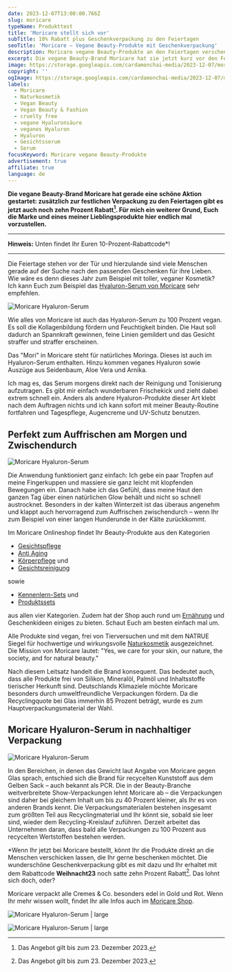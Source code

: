 ```yaml
---
date: 2023-12-07T13:00:00.766Z
slug: moricare
typeName: Produkttest
title: 'Moricare stellt sich vor'
subTitle: 10% Rabatt plus Geschenkverpackung zu den Feiertagen
seoTitle: 'Moricare – Vegane Beauty-Produkte mit Geschenkverpackung'
description: Moricare vegane Beauty-Produkte an den Feiertagen verschenken? Holt Euch hier satte 10 Prozent Rabatt plus Geschenkverpackung!
excerpt: Die vegane Beauty-Brand Moricare hat sie jetzt kurz vor den Feiertagen eine schöne Rabattaktion für Euch ausgedacht – zusätzlich zur festlichen Verpackung in Rot und Gold erhaltet Ihr zehn Prozent Rabatt. In diesem Artikel stelle ich Euch eines meiner Lieblings-Produkte vor.
image: https://storage.googleapis.com/cardamonchai-media/2023-12-07/moricare-hyaruron-serum-jpg-imagine-585858_7c413e_1024_768/640.webp
copyright: ''
ogImage: https://storage.googleapis.com/cardamonchai-media/2023-12-07/moricare-hyaruron-serum-og-jpg-imagine-484848_7c4e4b_1200_628/640.webp
labels:
  - Moricare
  - Naturkosmetik
  - Vegan Beauty
  - Vegan Beauty & Fashion
  - cruelty free
  - vegane Hyaluronsäure
  - veganes Hyaluron
  - Hyaluron
  - Gesichtsserum
  - Serum
focusKeyword: Moricare vegane Beauty-Produkte
advertisement: true
affiliate: true
language: de
---
```


**Die vegane Beauty-Brand Moricare hat gerade eine schöne Aktion gestartet: zusätzlich zur festlichen Verpackung zu den Feiertagen gibt es jetzt auch noch zehn Prozent Rabatt[^1]. Für mich ein weiterer Grund, Euch die Marke und eines meiner Lieblingsprodukte hier endlich mal vorzustellen.**

---

**Hinweis:** Unten findet Ihr Euren 10-Prozent-Rabattcode\*!

---

Die Feiertage stehen vor der Tür und hierzulande sind viele Menschen gerade auf der Suche nach den passenden Geschenken für ihre Lieben. Wie wäre es denn dieses Jahr zum Beispiel mit toller, veganer Kosmetik? Ich kann Euch zum Beispiel das [Hyaluron-Serum von Moricare](https://tidd.ly/3uNR7BQ) sehr empfehlen.

![Moricare Hyaluron-Serum](https://storage.googleapis.com/cardamonchai-media/2023-12-07/moricare-anne-reis-soundsvegan-com-8-jpg-imagine-3878d8_5e799a_2048_1536/640.webp 'Moricare Hyaluron-Serum')

Wie alles von Moricare ist auch das Hyaluron-Serum zu 100 Prozent vegan. Es soll die Kollagenbildung fördern und Feuchtigkeit binden. Die Haut soll dadurch an Spannkraft gewinnen, feine Linien gemildert und das Gesicht straffer und straffer erscheinen.

Das "Mori" in Moricare steht für natürliches Moringa. Dieses ist auch im Hyaluron-Serum enthalten. Hinzu kommen veganes Hyaluron sowie Auszüge aus Seidenbaum, Aloe Vera und Arnika.

Ich mag es, das Serum morgens direkt nach der Reinigung und Tonisierung aufzutragen. Es gibt mir einfach wunderbaren Frischekick und zieht dabei extrem schnell ein. Anders als andere Hyaluron-Produkte dieser Art klebt nach dem Auftragen nichts und ich kann sofort mit meiner Beauty-Routine fortfahren und Tagespflege, Augencreme und UV-Schutz benutzen.

## Perfekt zum Auffrischen am Morgen und Zwischendurch

![Moricare Hyaluron-Serum](https://storage.googleapis.com/cardamonchai-media/2023-12-07/moricare-anne-reis-soundsvegan-com-7-jpg-imagine-a8a8a8_6f6e72_2048_1536/640.webp 'Moricare Hyaluron-Serum')

Die Anwendung funktioniert ganz einfach: Ich gebe ein paar Tropfen auf meine Fingerkuppen und massiere sie ganz leicht mit klopfenden Bewegungen ein. Danach habe ich das Gefühl, dass meine Haut den ganzen Tag über einen natürlichen Glow behält und nicht so schnell austrocknet. Besonders in der kalten Winterzeit ist das überaus angenehm und klappt auch hervorragend zum Auffrischen zwischendurch – wenn Ihr zum Beispiel von einer langen Hunderunde in der Kälte zurückkommt.

Im Moricare Onlineshop findet Ihr Beauty-Produkte aus den Kategorien

- [Gesichtspflege](https://tidd.ly/3uTW6AK)
- [Anti Aging](https://tidd.ly/3t5jIC8)
- [Körperpflege](https://tidd.ly/419YuzE) und
- [Gesichtsreinigung](https://tidd.ly/3GwresJ)

sowie

- [Kennenlern-Sets](https://tidd.ly/3RGipTP) und
- [Produktssets](https://tidd.ly/41fzDKD)

aus allen vier Kategorien. Zudem hat der Shop auch rund um [Ernährung](https://tidd.ly/3NhAQLF) und Geschenkideen einiges zu bieten. Schaut Euch am besten einfach mal um.

Alle Produkte sind vegan, frei von Tierversuchen und mit dem NATRUE Siegel für hochwertige und wirkungsvolle [Naturkosmetik](/2018/03/vegane-kosmetik-und-naturkosmetik/) ausgezeichnet. Die Mission von Moricare lautet: "Yes, we care for your skin, our nature, the society, and for natural beauty."

Nach diesem Leitsatz handelt die Brand konsequent. Das bedeutet auch, dass alle Produkte frei von Silikon, Mineralöl, Palmöl und Inhaltsstoffe tierischer Herkunft sind. Deutschlands Klimaziele möchte Moricare besonders durch umweltfreundliche Verpackungen fördern. Da die Recyclingquote bei Glas immerhin 85 Prozent beträgt, wurde es zum Hauptverpackungsmaterial der Wahl.

## Moricare Hyaluron-Serum in nachhaltiger Verpackung

![Moricare Hyaluron-Serum](https://storage.googleapis.com/cardamonchai-media/2023-12-07/moricare-anne-reis-soundsvegan-com-6-jpg-imagine-083878_6f6f76_2048_1536/640.webp 'Moricare Hyaluron-Serum')

In den Bereichen, in denen das Gewicht laut Angabe von Moricare gegen Glas sprach, entschied sich die Brand für recycelten Kunststoff aus dem Gelben Sack – auch bekannt als PCR. Die in der Beauty-Branche weitverbreitete Show-Verpackungen lehnt Moricare ab – die Verpackungen sind daher bei gleichem Inhalt um bis zu 40 Prozent kleiner, als Ihr es von anderen Brands kennt. Die Verpackungsmaterialen bestehen insgesamt zum größten Teil aus Recyclingmaterial und Ihr könnt sie, sobald sie leer sind, wieder dem Recycling-Kreislauf zuführen. Derzeit arbeitet das Unternehmen daran, dass bald alle Verpackungen zu 100 Prozent aus recycelten Wertstoffen bestehen werden.

\*Wenn Ihr jetzt bei Moricare bestellt, könnt Ihr die Produkte direkt an die Menschen verschicken lassen, die Ihr gerne beschenken möchtet. Die wunderschöne Geschenkverpackung gibt es mit dazu und Ihr erhaltet mit dem Rabattcode **Weihnacht23** noch satte zehn Prozent Rabatt[^1]. Das lohnt sich doch, oder?

Moricare verpackt alle Cremes & Co. besonders edel in Gold und Rot. Wenn Ihr mehr wissen wollt, findet Ihr alle Infos auch im [Moricare Shop](https://tidd.ly/47Jh9o9).

![Moricare Hyaluron-Serum | large](https://storage.googleapis.com/cardamonchai-media/2023-12-07/moricare-anne-reis-soundsvegan-com-3-jpg-imagine-f80808_893d35_2048_1536/640.webp 'Moricare Beauty-Produkt in rot-goldener Geschenkverpackung')

![Moricare Hyaluron-Serum | large](https://storage.googleapis.com/cardamonchai-media/2023-12-07/moricare-anne-reis-soundsvegan-com-5-jpg-imagine-080808_675e5e_2048_1536/640.webp 'Moricare Hyaluron-Serum im nachhaltigen Karton')

[^1]: Das Angebot gilt bis zum 23. Dezember 2023.
